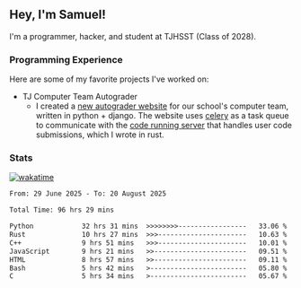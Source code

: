 ## Hey, I'm Samuel!

I'm a programmer, hacker, and student at TJHSST (Class of 2028).

### Programming Experience
Here are some of my favorite projects I've worked on:
- TJ Computer Team Autograder
  - I created a [new autograder website](https://github.com/TJ-Computer-Team/autograder2) for our school's computer team, written in python + django. The website uses [celery](https://github.com/celery/celery) as a task queue to communicate with the [code running server](https://github.com/TJ-Computer-Team/coderunner) that handles user code submissions, which I wrote in rust.

### Stats
[![wakatime](https://wakatime.com/badge/user/879aea6b-e969-410f-b0b6-2bb4510bea6f.svg)](https://wakatime.com/@879aea6b-e969-410f-b0b6-2bb4510bea6f)
<!--START_SECTION:waka-->

```txt
From: 29 June 2025 - To: 20 August 2025

Total Time: 96 hrs 29 mins

Python            32 hrs 31 mins  >>>>>>>>-----------------   33.06 %
Rust              10 hrs 27 mins  >>>----------------------   10.63 %
C++               9 hrs 51 mins   >>>----------------------   10.01 %
JavaScript        9 hrs 21 mins   >>-----------------------   09.51 %
HTML              8 hrs 57 mins   >>-----------------------   09.11 %
Bash              5 hrs 42 mins   >------------------------   05.80 %
C                 5 hrs 34 mins   >------------------------   05.67 %
```

<!--END_SECTION:waka-->
